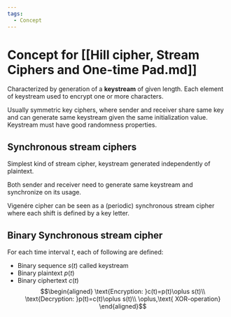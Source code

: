 ```yaml
---
tags:
  - Concept
---
```

# Concept for [[Hill cipher, Stream Ciphers and One-time Pad.md]]

Characterized by generation of a **keystream** of given length.
Each element of keystream used to encrypt one or more characters.

Usually symmetric key ciphers, where sender and receiver share same key and can generate same keystream given the same initialization value.
Keystream must have good randomness properties.

## Synchronous stream ciphers

Simplest kind of stream cipher, keystream generated independently of plaintext. 

Both sender and receiver need to generate same keystream and synchronize on its usage.

Vigenére cipher can be seen as a (periodic) synchronous stream cipher where each shift is defined by a key letter.

## Binary Synchronous stream cipher

For each time interval $t$, each of following are defined:
* Binary sequence $s(t)$ called keystream
* Binary plaintext $p(t)$
* Binary ciphertext $c(t)$
$$\begin{aligned}
\text{Encryption: }c(t)=p(t)\oplus s(t)\\
\text{Decryption: }p(t)=c(t)\oplus s(t)\\
\oplus,\text{ XOR-operation}
\end{aligned}$$
